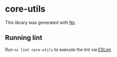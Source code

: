 # core-utils

This library was generated with [Nx](https://nx.dev).

## Running lint

Run `nx lint core-utils` to execute the lint via [ESLint](https://eslint.org/).
